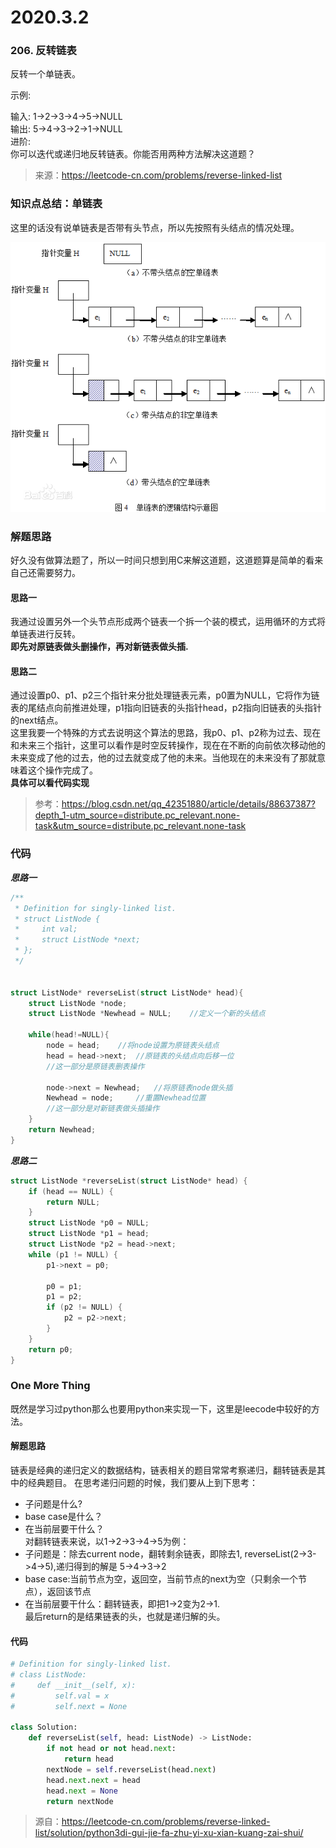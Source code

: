 # 2020.3.2

### 206. 反转链表

反转一个单链表。

示例:

输入: 1->2->3->4->5->NULL<br>
输出: 5->4->3->2->1->NULL<br>
进阶:<br>
你可以迭代或递归地反转链表。你能否用两种方法解决这道题？<br>
>来源：https://leetcode-cn.com/problems/reverse-linked-list

### 知识点总结：单链表

这里的话没有说单链表是否带有头节点，所以先按照有头结点的情况处理。

![image](https://github.com/makeittrue/Leecode-learning-note/blob/master/images/2020.3/single_list.png)

### 解题思路
好久没有做算法题了，所以一时间只想到用C来解这道题，这道题算是简单的看来自己还需要努力。<br>
#### 思路一
我通过设置另外一个头节点形成两个链表一个拆一个装的模式，运用循环的方式将单链表进行反转。<br>
**即先对原链表做头删操作，再对新链表做头插.**
#### 思路二
通过设置p0、p1、p2三个指针来分批处理链表元素，p0置为NULL，它将作为链表的尾结点向前推进处理，p1指向旧链表的头指针head，p2指向旧链表的头指针的next结点。<br>
这里我要一个特殊的方式去说明这个算法的思路，我p0、p1、p2称为过去、现在和未来三个指针，这里可以看作是时空反转操作，现在在不断的向前依次移动他的未来变成了他的过去，他的过去就变成了他的未来。当他现在的未来没有了那就意味着这个操作完成了。<br>
**具体可以看代码实现**
>参考：https://blog.csdn.net/qq_42351880/article/details/88637387?depth_1-utm_source=distribute.pc_relevant.none-task&utm_source=distribute.pc_relevant.none-task
### 代码
***思路一***
```c
/**
 * Definition for singly-linked list.
 * struct ListNode {
 *     int val;
 *     struct ListNode *next;
 * };
 */


struct ListNode* reverseList(struct ListNode* head){
    struct ListNode *node;
    struct ListNode *Newhead = NULL;    //定义一个新的头结点

    while(head!=NULL){
        node = head;    //将node设置为原链表头结点
        head = head->next;  //原链表的头结点向后移一位
        //这一部分是原链表删表操作

        node->next = Newhead;   //将原链表node做头插
        Newhead = node;     //重置Newhead位置
        //这一部分是对新链表做头插操作
    }
    return Newhead;
}
```
***思路二***
```c
struct ListNode *reverseList(struct ListNode* head) {
	if (head == NULL) {
		return NULL;
	}
	struct ListNode *p0 = NULL;
	struct ListNode *p1 = head;
	struct ListNode *p2 = head->next;
	while (p1 != NULL) {
		p1->next = p0;

		p0 = p1;
		p1 = p2;
		if (p2 != NULL) {
			p2 = p2->next;
		}
	}
	return p0;
}

```

### One More Thing
既然是学习过python那么也要用python来实现一下，这里是leecode中较好的方法。<br>

#### 解题思路
链表是经典的递归定义的数据结构，链表相关的题目常常考察递归，翻转链表是其中的经典题目。
在思考递归问题的时候，我们要从上到下思考：

* 子问题是什么?<br>
* base case是什么？<br>
* 在当前层要干什么？<br>
对翻转链表来说，以1->2->3->4->5为例：<br>
* 子问题是：除去current node，翻转剩余链表，即除去1, reverseList(2->3->4->5),递归得到的解是 5->4->3->2<br>
* base case:当前节点为空，返回空，当前节点的next为空（只剩余一个节点），返回该节点
* 在当前层要干什么：翻转链表，即把1->2变为2->1.<br>
最后return的是结果链表的头，也就是递归解的头。
#### 代码
```python
# Definition for singly-linked list.
# class ListNode:
#     def __init__(self, x):
#         self.val = x
#         self.next = None

class Solution:
    def reverseList(self, head: ListNode) -> ListNode:
        if not head or not head.next:
            return head
        nextNode = self.reverseList(head.next)
        head.next.next = head
        head.next = None
        return nextNode
```

>源自：https://leetcode-cn.com/problems/reverse-linked-list/solution/python3di-gui-jie-fa-zhu-yi-xu-xian-kuang-zai-shui/
